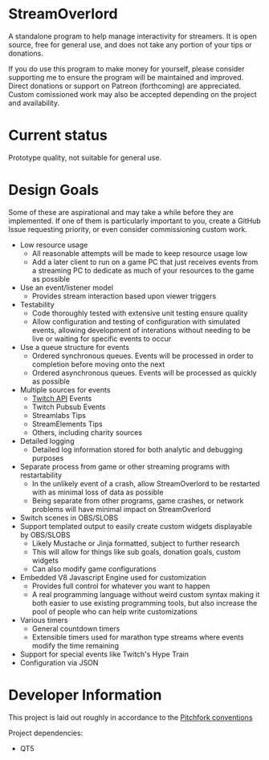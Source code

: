 # StreamOverlord

A standalone program to help manage interactivity for streamers. It is open source, free for general use, and does not take any portion of your tips or donations.

If you do use this program to make money for yourself, please consider supporting me to ensure the program will be maintained and improved. Direct donations or support on Patreon (forthcoming) are appreciated. Custom comissioned work may also be accepted depending on the project and availability.

# Current status
Prototype quality, not suitable for general use. 

# Design Goals

Some of these are aspirational and may take a while before they are implemented. If one of them is particularly important to you, create a GitHub Issue requesting priority, or even consider commissioning custom work.

* Low resource usage
  * All reasonable attempts will be made to keep resource usage low
  * Add a later client to run on a game PC that just receives events from a streaming PC to dedicate as much of your resources to the game as possible
* Use an event/listener model
  * Provides stream interaction based upon viewer triggers
* Testability
  * Code thoroughly tested with extensive unit testing ensure quality
  * Allow configuration and testing of configuration with simulated events, allowing development of interations without needing to be live or waiting for specific events to occur
* Use a queue structure for events
  * Ordered synchronous queues. Events will be processed in order to completion before moving onto the next
  * Ordered asynchronous queues. Events will be processed as quickly as possible
* Multiple sources for events
  * [Twitch API](https://dev.twitch.tv/docs/api/) Events
  * Twitch Pubsub Events
  * Streamlabs Tips
  * StreamElements Tips
  * Others, including charity sources
* Detailed logging
  * Detailed log information stored for both analytic and debugging purposes
* Separate process from game or other streaming programs with restartability
  * In the unlikely event of a crash, allow StreamOverlord to be restarted with as minimal loss of data as possible
  * Being separate from other programs, game crashes, or network problems will have minimal impact on StreamOverlord
* Switch scenes in OBS/SLOBS
* Support templated output to easily create custom widgets displayable by OBS/SLOBS
  * Likely Mustache or Jinja formatted, subject to further research
  * This will allow for things like sub goals, donation goals, custom widgets
  * Can also modify game configurations
* Embedded V8 Javascript Engine used for customization
  * Provides full control for whatever you want to happen
  * A real programming language without weird custom syntax making it both easier to use existing programming tools, but also increase the pool of people who can help write customizations
* Various timers
  * General countdown timers
  * Extensible timers used for marathon type streams where events modify the time remaining
* Support for special events like Twitch's Hype Train
* Configuration via JSON

# Developer Information

This project is laid out roughly in accordance to the [Pitchfork conventions](https://github.com/vector-of-bool/pitchfork)

Project dependencies:
* QT5